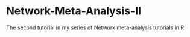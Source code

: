 # Network-Meta-Analysis-II
The second tutorial in my series of Network meta-analysis tutorials in R
